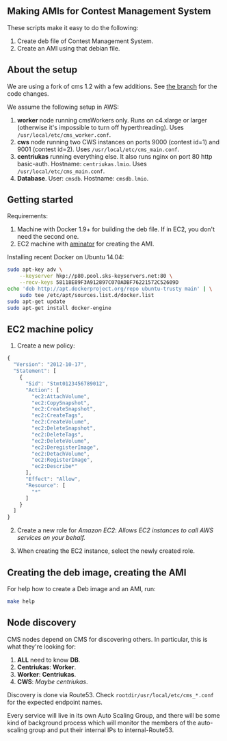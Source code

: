 Making AMIs for Contest Management System
-----------------------------------------

These scripts make it easy to do the following:

1. Create deb file of Contest Management System.
2. Create an AMI using that debian file.

About the setup
---------------

We are using a fork of cms 1.2 with a few additions. See [the
branch](https://github.com/lmio/cms/tree/lmio2015) for the code changes.

We assume the following setup in AWS:

1. **worker** node running cmsWorkers only. Runs on c4.xlarge or larger
   (otherwise it's impossible to turn off hyperthreading). Uses
`/usr/local/etc/cms_worker.conf`.
2. **cws** node running two CWS instances on ports 9000 (contest id=1) and 9001
   (contest id=2). Uses `/usr/local/etc/cms_main.conf`.
3. **centriukas** running everything else. It also runs nginx on port 80 http
   basic-auth. Hostname: `centriukas.lmio`. Uses
`/usr/local/etc/cms_main.conf`.
4. **Database**. User: `cmsdb`. Hostname: `cmsdb.lmio`.

Getting started
---------------

Requirements:

1. Machine with Docker 1.9+ for building the deb file. If in EC2, you don't
   need the second one.
2. EC2 machine with [aminator](https://github.com/Netflix/aminator) for
   creating the AMI.

Installing recent Docker on Ubuntu 14.04:

```bash
sudo apt-key adv \
    --keyserver hkp://p80.pool.sks-keyservers.net:80 \
    --recv-keys 58118E89F3A912897C070ADBF76221572C52609D
echo 'deb http://apt.dockerproject.org/repo ubuntu-trusty main' | \
    sudo tee /etc/apt/sources.list.d/docker.list
sudo apt-get update
sudo apt-get install docker-engine
```

EC2 machine policy
------------------

1. Create a new policy:

```javascript
{
  "Version": "2012-10-17",
  "Statement": [
    {
      "Sid": "Stmt0123456789012",
      "Action": [
        "ec2:AttachVolume",
        "ec2:CopySnapshot",
        "ec2:CreateSnapshot",
        "ec2:CreateTags",
        "ec2:CreateVolume",
        "ec2:DeleteSnapshot",
        "ec2:DeleteTags",
        "ec2:DeleteVolume",
        "ec2:DeregisterImage",
        "ec2:DetachVolume",
        "ec2:RegisterImage",
        "ec2:Describe*"
      ],
      "Effect": "Allow",
      "Resource": [
        "*"
      ]
    }
  ]
}
```

2. Create a new role for *Amazon EC2*: *Allows EC2 instances to call AWS
   services on your behalf.*

3. When creating the EC2 instance, select the newly created role.

Creating the deb image, creating the AMI
----------------------------------------

For help how to create a Deb image and an AMI, run:

```bash
make help
```

Node discovery
--------------

CMS nodes depend on CMS for discovering others. In particular, this is what they're looking for:

1. **ALL** need to know **DB**.
2. **Centriukas**: **Worker**.
3. **Worker**: **Centriukas**.
4. **CWS**: *Maybe centriukas*.

Discovery is done via Route53. Check `rootdir/usr/local/etc/cms_*.conf` for the
expected endpoint names.

Every service will live in its own Auto Scaling Group, and there will be some
kind of background process which will monitor the members of the auto-scaling
group and put their internal IPs to internal-Route53.
